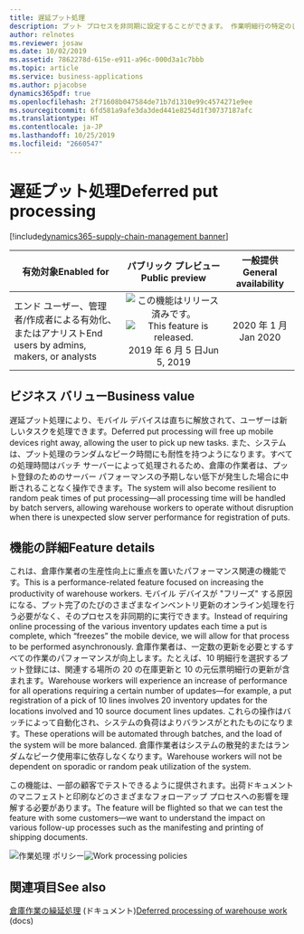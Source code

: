 ```yaml
---
title: 遅延プット処理
description: プット プロセスを非同期に設定することができます。 作業明細行の特定のしきい値を超えるとプット処理が遅延されるように、システムをセットアップすることができます。
author: relnotes
ms.reviewer: josaw
ms.date: 10/02/2019
ms.assetid: 7862278d-615e-e911-a96c-000d3a1c7bbb
ms.topic: article
ms.service: business-applications
ms.author: pjacobse
dynamics365pdf: true
ms.openlocfilehash: 2f71608b047584de71b7d1310e99c4574271e9ee
ms.sourcegitcommit: 6fd581a9afe3da3ded441e8254d1f30737187afc
ms.translationtype: HT
ms.contentlocale: ja-JP
ms.lasthandoff: 10/25/2019
ms.locfileid: "2660547"
---
```

# <a name="deferred-put-processing"></a><span data-ttu-id="d1229-104">遅延プット処理</span><span class="sxs-lookup"><span data-stu-id="d1229-104">Deferred put processing</span></span>
[!include[dynamics365-supply-chain-management banner](../includes/dynamics365-supply-chain-management.md)]

| <span data-ttu-id="d1229-105">有効対象</span><span class="sxs-lookup"><span data-stu-id="d1229-105">Enabled for</span></span>    |  <span data-ttu-id="d1229-106">パブリック プレビュー</span><span class="sxs-lookup"><span data-stu-id="d1229-106">Public preview</span></span> | <span data-ttu-id="d1229-107">一般提供</span><span class="sxs-lookup"><span data-stu-id="d1229-107">General availability</span></span> | 
| ---------- | :----------: |:----------: |
|<span data-ttu-id="d1229-108">エンド ユーザー、管理者/作成者による有効化、またはアナリスト</span><span class="sxs-lookup"><span data-stu-id="d1229-108">End users by admins, makers, or analysts</span></span>|<span data-ttu-id="d1229-109">![この機能はリリース済みです。](/dynamics365-release-plan/media/green-checkmark.png "この機能はリリース済みです。")</span><span class="sxs-lookup"><span data-stu-id="d1229-109">![This feature is released.](/dynamics365-release-plan/media/green-checkmark.png "This feature is released.")</span></span> <span data-ttu-id="d1229-110">2019 年 6 月 5 日</span><span class="sxs-lookup"><span data-stu-id="d1229-110">Jun 5, 2019</span></span>| <span data-ttu-id="d1229-111">2020 年 1 月</span><span class="sxs-lookup"><span data-stu-id="d1229-111">Jan 2020</span></span>|


## <a name="business-value"></a><span data-ttu-id="d1229-112">ビジネス バリュー</span><span class="sxs-lookup"><span data-stu-id="d1229-112">Business value</span></span>
<!-- bv start -->
<span data-ttu-id="d1229-113">遅延プット処理により、モバイル デバイスは直ちに解放されて、ユーザーは新しいタスクを処理できます。</span><span class="sxs-lookup"><span data-stu-id="d1229-113">Deferred put processing will free up mobile devices right away, allowing the user to pick up new tasks.</span></span> <span data-ttu-id="d1229-114">また、システムは、プット処理のランダムなピーク時間にも耐性を持つようになります。すべての処理時間はバッチ サーバーによって処理されるため、倉庫の作業者は、プット登録のためのサーバー パフォーマンスの予期しない低下が発生した場合に中断されることなく操作できます。</span><span class="sxs-lookup"><span data-stu-id="d1229-114">The system will also become resilient to random peak times of put processing—all processing time will be handled by batch servers, allowing warehouse workers to operate without disruption when there is unexpected slow server performance for registration of puts.</span></span>
<!-- bv end -->



## <a name="feature-details"></a><span data-ttu-id="d1229-115">機能の詳細</span><span class="sxs-lookup"><span data-stu-id="d1229-115">Feature details</span></span>
<!--feature detail start -->
<span data-ttu-id="d1229-116">これは、倉庫作業者の生産性向上に重点を置いたパフォーマンス関連の機能です。</span><span class="sxs-lookup"><span data-stu-id="d1229-116">This is a performance-related feature focused on increasing the productivity of warehouse workers.</span></span> <span data-ttu-id="d1229-117">モバイル デバイスが "フリーズ" する原因になる、プット完了のたびのさまざまなインベントリ更新のオンライン処理を行う必要がなく、そのプロセスを非同期的に実行できます。</span><span class="sxs-lookup"><span data-stu-id="d1229-117">Instead of requiring online processing of the various inventory updates each time a put is complete, which “freezes” the mobile device, we will allow for that process to be performed asynchronously.</span></span> <span data-ttu-id="d1229-118">倉庫作業者は、一定数の更新を必要とするすべての作業のパフォーマンスが向上します。たとえば、10 明細行を選択するプット登録には、関連する場所の 20 の在庫更新と 10 の元伝票明細行の更新が含まれます。</span><span class="sxs-lookup"><span data-stu-id="d1229-118">Warehouse workers will experience an increase of performance for all operations requiring a certain number of updates—for example, a put registration of a pick of 10 lines involves 20 inventory updates for the locations involved and 10 source document lines updates.</span></span> <span data-ttu-id="d1229-119">これらの操作はバッチによって自動化され、システムの負荷はよりバランスがとれたものになります。</span><span class="sxs-lookup"><span data-stu-id="d1229-119">These operations will be automated through batches, and the load of the system will be more balanced.</span></span> <span data-ttu-id="d1229-120">倉庫作業者はシステムの散発的またはランダムなピーク使用率に依存しなくなります。</span><span class="sxs-lookup"><span data-stu-id="d1229-120">Warehouse workers will not be dependent on sporadic or random peak utilization of the system.</span></span> 

<span data-ttu-id="d1229-121">この機能は、一部の顧客でテストできるように提供されます。出荷ドキュメントのマニフェストと印刷などのさまざまなフォローアップ プロセスへの影響を理解する必要があります。</span><span class="sxs-lookup"><span data-stu-id="d1229-121">The feature will be flighted so that we can test the feature with some customers—we want to understand the impact on various follow-up processes such as the manifesting and printing of shipping documents.</span></span>
<!--feature detail end -->

<span data-ttu-id="d1229-122">![作業処理 ポリシー](media/work-processing-policies.png "作業処理 ポリシー")</span><span class="sxs-lookup"><span data-stu-id="d1229-122">![Work processing policies](media/work-processing-policies.png "Work processing policies")</span></span>
<!-- Picture 1 -->









## <a name="see-also"></a><span data-ttu-id="d1229-123">関連項目</span><span class="sxs-lookup"><span data-stu-id="d1229-123">See also</span></span>

<span data-ttu-id="d1229-124">[倉庫作業の繰延処理](https://docs.microsoft.com/dynamics365/unified-operations/supply-chain/warehousing/deferred-put) (ドキュメント)</span><span class="sxs-lookup"><span data-stu-id="d1229-124">[Deferred processing of warehouse work](https://docs.microsoft.com/dynamics365/unified-operations/supply-chain/warehousing/deferred-put) (docs)</span></span>
